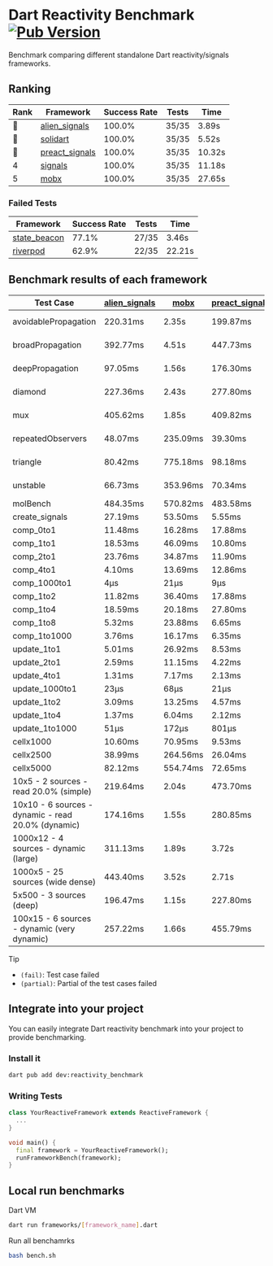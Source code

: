 # Dart Reactivity Benchmark [![Pub Version](https://img.shields.io/pub/v/reactivity_benchmark)](https://pub.dev/packages/reactivity_benchmark)

Benchmark comparing different standalone Dart reactivity/signals frameworks.

## Ranking

<!-- ranking start -->
| Rank | Framework | Success Rate | Tests | Time |
|------|-----------|--------------|-------|------|
| 🥇 | [alien_signals](https://github.com/medz/alien-signals-dart) | 100.0% | 35/35 | 3.89s |
| 🥈 | [solidart](https://github.com/nank1ro/solidart) | 100.0% | 35/35 | 5.52s |
| 🥉 | [preact_signals](https://pub.dev/packages/preact_signals) | 100.0% | 35/35 | 10.32s |
| 4 | [signals](https://github.com/rodydavis/signals.dart) | 100.0% | 35/35 | 11.18s |
| 5 | [mobx](https://github.com/mobxjs/mobx.dart) | 100.0% | 35/35 | 27.65s |

<!-- ranking end -->

### **Failed Tests**

<!-- fail start -->
| Framework | Success Rate | Tests | Time |
|-----------|--------------|-------|------|
| [state_beacon](https://github.com/jinyus/dart_beacon) | 77.1% | 27/35 | 3.46s |
| [riverpod](https://github.com/rrousselGit/riverpod) | 62.9% | 22/35 | 22.21s |

<!-- fail end -->

## Benchmark results of each framework

<!-- test-case start -->
| Test Case | [alien_signals](https://github.com/medz/alien-signals-dart) | [mobx](https://github.com/mobxjs/mobx.dart) | [preact_signals](https://pub.dev/packages/preact_signals) | [riverpod](https://github.com/rrousselGit/riverpod) | [signals](https://github.com/rodydavis/signals.dart) | [solidart](https://github.com/nank1ro/solidart) | [state_beacon](https://github.com/jinyus/dart_beacon) |
|---|---|---|---|---|---|---|---|
| avoidablePropagation | 220.31ms | 2.35s | 199.87ms | 1.42s | 208.38ms | 290.29ms | 151.28ms (fail) |
| broadPropagation | 392.77ms | 4.51s | 447.73ms | 82.58ms (fail) | 454.60ms | 521.41ms | 6.18ms (fail) |
| deepPropagation | 97.05ms | 1.56s | 176.30ms | 1.88s (fail) | 169.25ms | 166.63ms | 145.46ms (fail) |
| diamond | 227.36ms | 2.43s | 277.80ms | 2.56s (fail) | 278.16ms | 358.49ms | 198.52ms (fail) |
| mux | 405.62ms | 1.85s | 409.82ms | 562.09ms (fail) | 411.45ms | 446.15ms | 192.71ms (fail) |
| repeatedObservers | 48.07ms | 235.09ms | 39.30ms | 394.95ms (fail) | 44.72ms | 85.64ms | 52.47ms (fail) |
| triangle | 80.42ms | 775.18ms | 98.18ms | 904.80ms (fail) | 99.82ms | 115.69ms | 75.53ms (fail) |
| unstable | 66.73ms | 353.96ms | 70.34ms | 615.20ms (fail) | 79.38ms | 101.06ms | 371.24ms (fail) |
| molBench | 484.35ms | 570.82ms | 483.58ms | 11.23ms | 486.53ms | 501.76ms | 960μs |
| create_signals | 27.19ms | 53.50ms | 5.55ms | 23.39ms | 25.67ms | 73.84ms | 69.93ms |
| comp_0to1 | 11.48ms | 16.28ms | 17.88ms | 13.70ms | 11.26ms | 32.52ms | 57.22ms |
| comp_1to1 | 18.53ms | 46.09ms | 10.80ms | 21.97ms | 28.81ms | 34.70ms | 61.08ms |
| comp_2to1 | 23.76ms | 34.87ms | 11.90ms | 23.38ms | 9.40ms | 26.67ms | 41.59ms |
| comp_4to1 | 4.10ms | 13.69ms | 12.86ms | 5.34ms | 2.02ms | 24.60ms | 18.18ms |
| comp_1000to1 | 4μs | 21μs | 9μs | 3μs | 4μs | 29μs | 41μs |
| comp_1to2 | 11.82ms | 36.40ms | 17.88ms | 10.74ms | 24.58ms | 30.04ms | 47.60ms |
| comp_1to4 | 18.59ms | 20.18ms | 27.80ms | 22.51ms | 9.40ms | 31.94ms | 45.09ms |
| comp_1to8 | 5.32ms | 23.88ms | 6.65ms | 4.91ms | 12.32ms | 17.61ms | 43.67ms |
| comp_1to1000 | 3.76ms | 16.17ms | 6.35ms | 4.20ms | 6.84ms | 15.63ms | 38.09ms |
| update_1to1 | 5.01ms | 26.92ms | 8.53ms | 81.91ms | 8.98ms | 15.43ms | 5.66ms |
| update_2to1 | 2.59ms | 11.15ms | 4.22ms | 41.34ms | 4.61ms | 7.67ms | 2.81ms |
| update_4to1 | 1.31ms | 7.17ms | 2.13ms | 19.84ms | 2.21ms | 3.84ms | 1.42ms |
| update_1000to1 | 23μs | 68μs | 21μs | 182μs | 22μs | 38μs | 14μs |
| update_1to2 | 3.09ms | 13.25ms | 4.57ms | 41.09ms | 4.55ms | 7.68ms | 2.84ms |
| update_1to4 | 1.37ms | 6.04ms | 2.12ms | 20.02ms | 2.21ms | 3.84ms | 1.42ms |
| update_1to1000 | 51μs | 172μs | 801μs | 113μs | 42μs | 169μs | 382μs |
| cellx1000 | 10.60ms | 70.95ms | 9.53ms | N/A | 9.71ms | 12.87ms | 6.35ms |
| cellx2500 | 38.99ms | 264.56ms | 26.04ms | N/A | 36.44ms | 34.32ms | 28.33ms |
| cellx5000 | 82.12ms | 554.74ms | 72.65ms | N/A | 77.58ms | 74.41ms | 67.72ms |
| 10x5 - 2 sources - read 20.0% (simple) | 219.64ms | 2.04s | 473.70ms | 2.18s | 518.25ms | 385.53ms | 237.16ms |
| 10x10 - 6 sources - dynamic - read 20.0% (dynamic) | 174.16ms | 1.55s | 280.85ms | 1.45s (partial) | 279.72ms | 250.68ms | 197.26ms |
| 1000x12 - 4 sources - dynamic (large) | 311.13ms | 1.89s | 3.72s | 2.51s (partial) | 3.74s | 461.77ms | 339.22ms |
| 1000x5 - 25 sources (wide dense) | 443.40ms | 3.52s | 2.71s | 4.17s | 3.43s | 729.07ms | 497.16ms |
| 5x500 - 3 sources (deep) | 196.47ms | 1.15s | 227.80ms | 1.36s | 225.39ms | 272.83ms | 201.44ms |
| 100x15 - 6 sources - dynamic (very dynamic) | 257.22ms | 1.66s | 455.79ms | 1.77s (partial) | 476.29ms | 383.60ms | 257.77ms |

<!-- test-case end -->

> [!TIP]
> - `(fail)`: Test case failed
> - `(partial)`: Partial of the test cases failed

## Integrate into your project

You can easily integrate Dart reactivity benchmark into your project to provide benchmarking.

### Install it

```bash
dart pub add dev:reactivity_benchmark
```

### Writing Tests

```dart
class YourReactiveFramework extends ReactiveFramework {
  ...
}

void main() {
  final framework = YourReactiveFramework();
  runFrameworkBench(framework);
}
```

## Local run benchmarks

Dart VM
```bash
dart run frameworks/[framework_name].dart
```

Run all benchamrks
```bash
bash bench.sh
```
